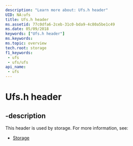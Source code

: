 ```yaml
---
description: "Learn more about: Ufs.h header"
UID: NA:ufs
title: Ufs.h header
ms.assetid: 77c0dfa6-2ceb-31c0-bda9-4c80a5be1c49
ms.date: 05/09/2018
keywords: ["Ufs.h header"]
ms.keywords: 
ms.topic: overview
tech.root: storage
f1_keywords:
 - ufs
 - ufs/ufs
api_name:
 - ufs
---
```


# Ufs.h header


## -description

This header is used by storage. For more information, see:

- [Storage](../_storage/index.md)

